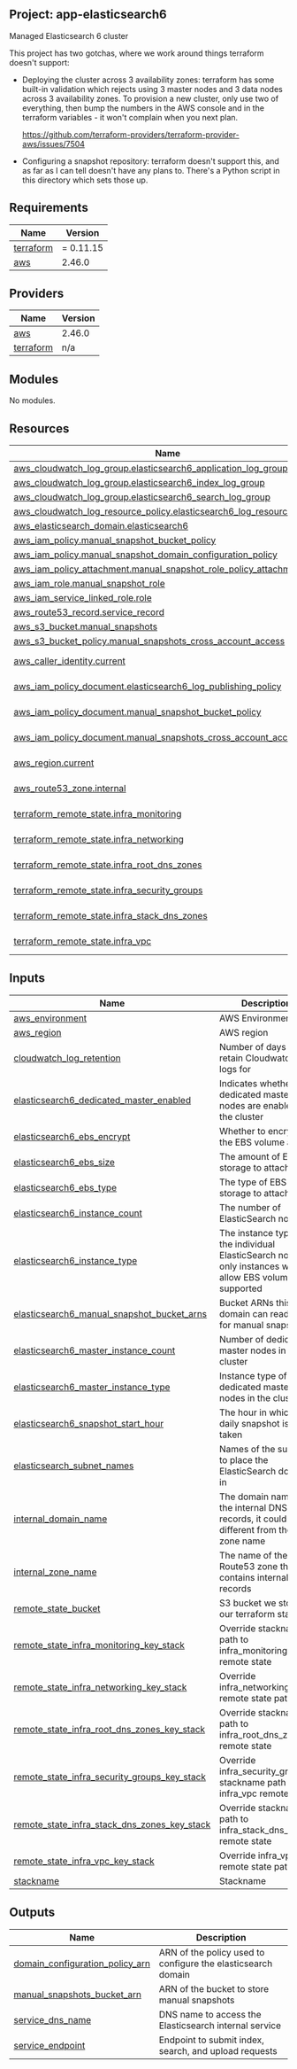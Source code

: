 ## Project: app-elasticsearch6

Managed Elasticsearch 6 cluster

This project has two gotchas, where we work around things terraform
doesn't support:

- Deploying the cluster across 3 availability zones: terraform has
  some built-in validation which rejects using 3 master nodes and 3
  data nodes across 3 availability zones.  To provision a new
  cluster, only use two of everything, then bump the numbers in the
  AWS console and in the terraform variables - it won't complain
  when you next plan.

  https://github.com/terraform-providers/terraform-provider-aws/issues/7504

- Configuring a snapshot repository: terraform doesn't support this,
  and as far as I can tell doesn't have any plans to.  There's a
  Python script in this directory which sets those up.

## Requirements

| Name | Version |
|------|---------|
| <a name="requirement_terraform"></a> [terraform](#requirement\_terraform) | = 0.11.15 |
| <a name="requirement_aws"></a> [aws](#requirement\_aws) | 2.46.0 |

## Providers

| Name | Version |
|------|---------|
| <a name="provider_aws"></a> [aws](#provider\_aws) | 2.46.0 |
| <a name="provider_terraform"></a> [terraform](#provider\_terraform) | n/a |

## Modules

No modules.

## Resources

| Name | Type |
|------|------|
| [aws_cloudwatch_log_group.elasticsearch6_application_log_group](https://registry.terraform.io/providers/hashicorp/aws/2.46.0/docs/resources/cloudwatch_log_group) | resource |
| [aws_cloudwatch_log_group.elasticsearch6_index_log_group](https://registry.terraform.io/providers/hashicorp/aws/2.46.0/docs/resources/cloudwatch_log_group) | resource |
| [aws_cloudwatch_log_group.elasticsearch6_search_log_group](https://registry.terraform.io/providers/hashicorp/aws/2.46.0/docs/resources/cloudwatch_log_group) | resource |
| [aws_cloudwatch_log_resource_policy.elasticsearch6_log_resource_policy](https://registry.terraform.io/providers/hashicorp/aws/2.46.0/docs/resources/cloudwatch_log_resource_policy) | resource |
| [aws_elasticsearch_domain.elasticsearch6](https://registry.terraform.io/providers/hashicorp/aws/2.46.0/docs/resources/elasticsearch_domain) | resource |
| [aws_iam_policy.manual_snapshot_bucket_policy](https://registry.terraform.io/providers/hashicorp/aws/2.46.0/docs/resources/iam_policy) | resource |
| [aws_iam_policy.manual_snapshot_domain_configuration_policy](https://registry.terraform.io/providers/hashicorp/aws/2.46.0/docs/resources/iam_policy) | resource |
| [aws_iam_policy_attachment.manual_snapshot_role_policy_attachment](https://registry.terraform.io/providers/hashicorp/aws/2.46.0/docs/resources/iam_policy_attachment) | resource |
| [aws_iam_role.manual_snapshot_role](https://registry.terraform.io/providers/hashicorp/aws/2.46.0/docs/resources/iam_role) | resource |
| [aws_iam_service_linked_role.role](https://registry.terraform.io/providers/hashicorp/aws/2.46.0/docs/resources/iam_service_linked_role) | resource |
| [aws_route53_record.service_record](https://registry.terraform.io/providers/hashicorp/aws/2.46.0/docs/resources/route53_record) | resource |
| [aws_s3_bucket.manual_snapshots](https://registry.terraform.io/providers/hashicorp/aws/2.46.0/docs/resources/s3_bucket) | resource |
| [aws_s3_bucket_policy.manual_snapshots_cross_account_access](https://registry.terraform.io/providers/hashicorp/aws/2.46.0/docs/resources/s3_bucket_policy) | resource |
| [aws_caller_identity.current](https://registry.terraform.io/providers/hashicorp/aws/2.46.0/docs/data-sources/caller_identity) | data source |
| [aws_iam_policy_document.elasticsearch6_log_publishing_policy](https://registry.terraform.io/providers/hashicorp/aws/2.46.0/docs/data-sources/iam_policy_document) | data source |
| [aws_iam_policy_document.manual_snapshot_bucket_policy](https://registry.terraform.io/providers/hashicorp/aws/2.46.0/docs/data-sources/iam_policy_document) | data source |
| [aws_iam_policy_document.manual_snapshots_cross_account_access](https://registry.terraform.io/providers/hashicorp/aws/2.46.0/docs/data-sources/iam_policy_document) | data source |
| [aws_region.current](https://registry.terraform.io/providers/hashicorp/aws/2.46.0/docs/data-sources/region) | data source |
| [aws_route53_zone.internal](https://registry.terraform.io/providers/hashicorp/aws/2.46.0/docs/data-sources/route53_zone) | data source |
| [terraform_remote_state.infra_monitoring](https://registry.terraform.io/providers/hashicorp/terraform/latest/docs/data-sources/remote_state) | data source |
| [terraform_remote_state.infra_networking](https://registry.terraform.io/providers/hashicorp/terraform/latest/docs/data-sources/remote_state) | data source |
| [terraform_remote_state.infra_root_dns_zones](https://registry.terraform.io/providers/hashicorp/terraform/latest/docs/data-sources/remote_state) | data source |
| [terraform_remote_state.infra_security_groups](https://registry.terraform.io/providers/hashicorp/terraform/latest/docs/data-sources/remote_state) | data source |
| [terraform_remote_state.infra_stack_dns_zones](https://registry.terraform.io/providers/hashicorp/terraform/latest/docs/data-sources/remote_state) | data source |
| [terraform_remote_state.infra_vpc](https://registry.terraform.io/providers/hashicorp/terraform/latest/docs/data-sources/remote_state) | data source |

## Inputs

| Name | Description | Type | Default | Required |
|------|-------------|------|---------|:--------:|
| <a name="input_aws_environment"></a> [aws\_environment](#input\_aws\_environment) | AWS Environment | `string` | n/a | yes |
| <a name="input_aws_region"></a> [aws\_region](#input\_aws\_region) | AWS region | `string` | `"eu-west-1"` | no |
| <a name="input_cloudwatch_log_retention"></a> [cloudwatch\_log\_retention](#input\_cloudwatch\_log\_retention) | Number of days to retain Cloudwatch logs for | `string` | `90` | no |
| <a name="input_elasticsearch6_dedicated_master_enabled"></a> [elasticsearch6\_dedicated\_master\_enabled](#input\_elasticsearch6\_dedicated\_master\_enabled) | Indicates whether dedicated master nodes are enabled for the cluster | `string` | `"true"` | no |
| <a name="input_elasticsearch6_ebs_encrypt"></a> [elasticsearch6\_ebs\_encrypt](#input\_elasticsearch6\_ebs\_encrypt) | Whether to encrypt the EBS volume at rest | `string` | n/a | yes |
| <a name="input_elasticsearch6_ebs_size"></a> [elasticsearch6\_ebs\_size](#input\_elasticsearch6\_ebs\_size) | The amount of EBS storage to attach | `string` | `32` | no |
| <a name="input_elasticsearch6_ebs_type"></a> [elasticsearch6\_ebs\_type](#input\_elasticsearch6\_ebs\_type) | The type of EBS storage to attach | `string` | `"gp2"` | no |
| <a name="input_elasticsearch6_instance_count"></a> [elasticsearch6\_instance\_count](#input\_elasticsearch6\_instance\_count) | The number of ElasticSearch nodes | `string` | `"6"` | no |
| <a name="input_elasticsearch6_instance_type"></a> [elasticsearch6\_instance\_type](#input\_elasticsearch6\_instance\_type) | The instance type of the individual ElasticSearch nodes, only instances which allow EBS volumes are supported | `string` | `"r4.xlarge.elasticsearch"` | no |
| <a name="input_elasticsearch6_manual_snapshot_bucket_arns"></a> [elasticsearch6\_manual\_snapshot\_bucket\_arns](#input\_elasticsearch6\_manual\_snapshot\_bucket\_arns) | Bucket ARNs this domain can read/write for manual snapshots | `list` | `[]` | no |
| <a name="input_elasticsearch6_master_instance_count"></a> [elasticsearch6\_master\_instance\_count](#input\_elasticsearch6\_master\_instance\_count) | Number of dedicated master nodes in the cluster | `string` | `"2"` | no |
| <a name="input_elasticsearch6_master_instance_type"></a> [elasticsearch6\_master\_instance\_type](#input\_elasticsearch6\_master\_instance\_type) | Instance type of the dedicated master nodes in the cluster | `string` | `"c4.large.elasticsearch"` | no |
| <a name="input_elasticsearch6_snapshot_start_hour"></a> [elasticsearch6\_snapshot\_start\_hour](#input\_elasticsearch6\_snapshot\_start\_hour) | The hour in which the daily snapshot is taken | `string` | `1` | no |
| <a name="input_elasticsearch_subnet_names"></a> [elasticsearch\_subnet\_names](#input\_elasticsearch\_subnet\_names) | Names of the subnets to place the ElasticSearch domain in | `list` | n/a | yes |
| <a name="input_internal_domain_name"></a> [internal\_domain\_name](#input\_internal\_domain\_name) | The domain name of the internal DNS records, it could be different from the zone name | `string` | n/a | yes |
| <a name="input_internal_zone_name"></a> [internal\_zone\_name](#input\_internal\_zone\_name) | The name of the Route53 zone that contains internal records | `string` | n/a | yes |
| <a name="input_remote_state_bucket"></a> [remote\_state\_bucket](#input\_remote\_state\_bucket) | S3 bucket we store our terraform state in | `string` | n/a | yes |
| <a name="input_remote_state_infra_monitoring_key_stack"></a> [remote\_state\_infra\_monitoring\_key\_stack](#input\_remote\_state\_infra\_monitoring\_key\_stack) | Override stackname path to infra\_monitoring remote state | `string` | `""` | no |
| <a name="input_remote_state_infra_networking_key_stack"></a> [remote\_state\_infra\_networking\_key\_stack](#input\_remote\_state\_infra\_networking\_key\_stack) | Override infra\_networking remote state path | `string` | `""` | no |
| <a name="input_remote_state_infra_root_dns_zones_key_stack"></a> [remote\_state\_infra\_root\_dns\_zones\_key\_stack](#input\_remote\_state\_infra\_root\_dns\_zones\_key\_stack) | Override stackname path to infra\_root\_dns\_zones remote state | `string` | `""` | no |
| <a name="input_remote_state_infra_security_groups_key_stack"></a> [remote\_state\_infra\_security\_groups\_key\_stack](#input\_remote\_state\_infra\_security\_groups\_key\_stack) | Override infra\_security\_groups stackname path to infra\_vpc remote state | `string` | `""` | no |
| <a name="input_remote_state_infra_stack_dns_zones_key_stack"></a> [remote\_state\_infra\_stack\_dns\_zones\_key\_stack](#input\_remote\_state\_infra\_stack\_dns\_zones\_key\_stack) | Override stackname path to infra\_stack\_dns\_zones remote state | `string` | `""` | no |
| <a name="input_remote_state_infra_vpc_key_stack"></a> [remote\_state\_infra\_vpc\_key\_stack](#input\_remote\_state\_infra\_vpc\_key\_stack) | Override infra\_vpc remote state path | `string` | `""` | no |
| <a name="input_stackname"></a> [stackname](#input\_stackname) | Stackname | `string` | n/a | yes |

## Outputs

| Name | Description |
|------|-------------|
| <a name="output_domain_configuration_policy_arn"></a> [domain\_configuration\_policy\_arn](#output\_domain\_configuration\_policy\_arn) | ARN of the policy used to configure the elasticsearch domain |
| <a name="output_manual_snapshots_bucket_arn"></a> [manual\_snapshots\_bucket\_arn](#output\_manual\_snapshots\_bucket\_arn) | ARN of the bucket to store manual snapshots |
| <a name="output_service_dns_name"></a> [service\_dns\_name](#output\_service\_dns\_name) | DNS name to access the Elasticsearch internal service |
| <a name="output_service_endpoint"></a> [service\_endpoint](#output\_service\_endpoint) | Endpoint to submit index, search, and upload requests |
